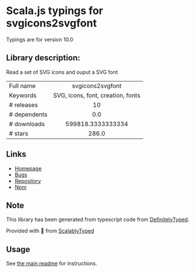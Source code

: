 
# Scala.js typings for svgicons2svgfont

Typings are for version 10.0

## Library description:
Read a set of SVG icons and ouput a SVG font

|                    |                 |
| ------------------ | :-------------: |
| Full name          | svgicons2svgfont |
| Keywords           | SVG, icons, font, creation, fonts |
| # releases         | 10 |
| # dependents       | 0.0 |
| # downloads        | 599818.3333333334 |
| # stars            | 286.0 |

## Links
- [Homepage](https://github.com/nfroidure/svgicons2svgfont)
- [Bugs](https://github.com/nfroidure/svgicons2svgfont/issues)
- [Repository](https://github.com/nfroidure/svgicons2svgfont)
- [Npm](https://www.npmjs.com/package/svgicons2svgfont)
    


## Note
This library has been generated from typescript code from [DefinitelyTyped](https://definitelytyped.org).

Provided with :purple_heart: from [ScalablyTyped](https://github.com/oyvindberg/ScalablyTyped)

## Usage
See [the main readme](../../readme.md) for instructions.


